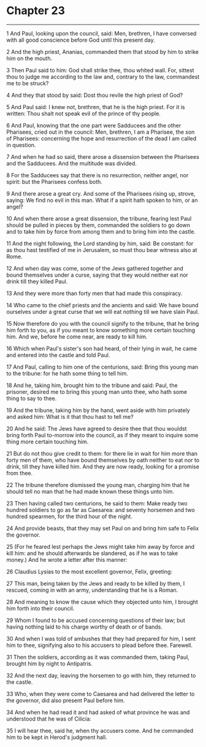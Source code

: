# Chapter 23

***

1 And Paul, looking upon the council, said: Men, brethren, I have conversed with all good conscience before God until this present day.

2 And the high priest, Ananias, commanded them that stood by him to strike him on the mouth.

3 Then Paul said to him: God shall strike thee, thou whited wall. For, sittest thou to judge me according to the law and, contrary to the law, commandest me to be struck?

4 And they that stood by said: Dost thou revile the high priest of God?

5 And Paul said: I knew not, brethren, that he is the high priest. For it is written: Thou shalt not speak evil of the prince of thy people.

6 And Paul, knowing that the one part were Sadducees and the other Pharisees, cried out in the council: Men, brethren, I am a Pharisee, the son of Pharisees: concerning the hope and resurrection of the dead I am called in question.

7 And when he had so said, there arose a dissension between the Pharisees and the Sadducees. And the multitude was divided.

8 For the Sadducees say that there is no resurrection, neither angel, nor spirit: but the Pharisees confess both.

9 And there arose a great cry. And some of the Pharisees rising up, strove, saying: We find no evil in this man. What if a spirit hath spoken to him, or an angel?

10 And when there arose a great dissension, the tribune, fearing lest Paul should be pulled in pieces by them, commanded the soldiers to go down and to take him by force from among them and to bring him into the castle.

11 And the night following, the Lord standing by him, said: Be constant: for as thou hast testified of me in Jerusalem, so must thou bear witness also at Rome.

12 And when day was come, some of the Jews gathered together and bound themselves under a curse, saying that they would neither eat nor drink till they killed Paul.

13 And they were more than forty men that had made this conspiracy.

14 Who came to the chief priests and the ancients and said: We have bound ourselves under a great curse that we will eat nothing till we have slain Paul.

15 Now therefore do you with the council signify to the tribune, that he bring him forth to you, as if you meant to know something more certain touching him. And we, before he come near, are ready to kill him.

16 Which when Paul's sister's son had heard, of their lying in wait, he came and entered into the castle and told Paul.

17 And Paul, calling to him one of the centurions, said: Bring this young man to the tribune: for he hath some thing to tell him.

18 And he, taking him, brought him to the tribune and said: Paul, the prisoner, desired me to bring this young man unto thee, who hath some thing to say to thee.

19 And the tribune, taking him by the hand, went aside with him privately and asked him: What is it that thou hast to tell me?

20 And he said: The Jews have agreed to desire thee that thou wouldst bring forth Paul to-morrow into the council, as if they meant to inquire some thing more certain touching him.

21 But do not thou give credit to them: for there lie in wait for him more than forty men of them, who have bound themselves by oath neither to eat nor to drink, till they have killed him. And they are now ready, looking for a promise from thee.

22 The tribune therefore dismissed the young man, charging him that he should tell no man that he had made known these things unto him.

23 Then having called two centurions, he said to them: Make ready two hundred soldiers to go as far as Caesarea: and seventy horsemen and two hundred spearmen, for the third hour of the night.

24 And provide beasts, that they may set Paul on and bring him safe to Felix the governor.

25 (For he feared lest perhaps the Jews might take him away by force and kill him: and he should afterwards be slandered, as if he was to take money.) And he wrote a letter after this manner:

26 Claudius Lysias to the most excellent governor, Felix, greeting:

27 This man, being taken by the Jews and ready to be killed by them, I rescued, coming in with an army, understanding that he is a Roman.

28 And meaning to know the cause which they objected unto him, I brought him forth into their council.

29 Whom I found to be accused concerning questions of their law; but having nothing laid to his charge worthy of death or of bands.

30 And when I was told of ambushes that they had prepared for him, I sent him to thee, signifying also to his accusers to plead before thee. Farewell.

31 Then the soldiers, according as it was commanded them, taking Paul, brought him by night to Antipatris.

32 And the next day, leaving the horsemen to go with him, they returned to the castle.

33 Who, when they were come to Caesarea and had delivered the letter to the governor, did also present Paul before him.

34 And when he had read it and had asked of what province he was and understood that he was of Cilicia:

35 I will hear thee, said he, when thy accusers come. And he commanded him to be kept in Herod's judgment hall.

